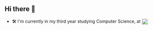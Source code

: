 ## Hi there 👋

- 🛠️ I'm currently in my third year studying Computer Science, at 
[<img src="https://imgur.com/a/9qKSQYe" alt="IST" width="20" style="vertical-align:middle; background:transparent;">](https://tecnico.ulisboa.pt/pt/)
